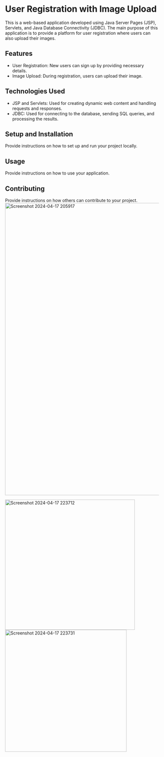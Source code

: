 # User Registration with Image Upload

This is a web-based application developed using Java Server Pages (JSP), Servlets, and Java Database Connectivity (JDBC). The main purpose of this application is to provide a platform for user registration where users can also upload their images.

## Features

- User Registration: New users can sign up by providing necessary details.
- Image Upload: During registration, users can upload their image.

## Technologies Used

- JSP and Servlets: Used for creating dynamic web content and handling requests and responses.
- JDBC: Used for connecting to the database, sending SQL queries, and processing the results.

## Setup and Installation

Provide instructions on how to set up and run your project locally.

## Usage

Provide instructions on how to use your application.

## Contributing

Provide instructions on how others can contribute to your project.
<img width="954" alt="Screenshot 2024-04-17 205917" src="https://github.com/atul0917/ImageBasedUserRegistration/assets/121960163/7afecaa7-d426-429f-a6d3-3cd3def11f59">

<img width="425" alt="Screenshot 2024-04-17 223712" src="https://github.com/atul0917/ImageBasedUserRegistration/assets/121960163/7b812587-e508-494c-b8fa-9bd9f38b95fd">

<img width="398" alt="Screenshot 2024-04-17 223731" src="https://github.com/atul0917/ImageBasedUserRegistration/assets/121960163/849b07d3-1b17-4764-af8b-174be87e58eb">



